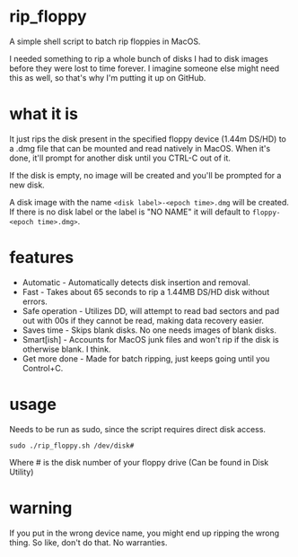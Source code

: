 # rip_floppy
A simple shell script to batch rip floppies in MacOS.

I needed something to rip a whole bunch of disks I had to disk images before they were lost to time forever.  I imagine someone else might need this as well, so that's why I'm putting it up on GitHub.

# what it is
It just rips the disk present in the specified floppy device (1.44m DS/HD) to a .dmg file that can be mounted and read natively in MacOS.  When it's done, it'll prompt for another disk until you CTRL-C out of it.

If the disk is empty, no image will be created and you'll be prompted for a new disk.

A disk image with the name `<disk label>-<epoch time>.dmg` will be created.  If there is no disk label or the label is "NO NAME" it will default to `floppy-<epoch time>.dmg>`.

# features
* Automatic - Automatically detects disk insertion and removal.
* Fast - Takes about 65 seconds to rip a 1.44MB DS/HD disk without errors.
* Safe operation - Utilizes DD, will attempt to read bad sectors and pad out with 00s if they cannot be read, making data recovery easier.
* Saves time - Skips blank disks.  No one needs images of blank disks.
* Smart[ish] - Accounts for MacOS junk files and won't rip if the disk is otherwise blank.  I think.
* Get more done - Made for batch ripping, just keeps going until you Control+C.

# usage
Needs to be run as sudo, since the script requires direct disk access.

```
sudo ./rip_floppy.sh /dev/disk#
```
Where # is the disk number of your floppy drive (Can be found in Disk Utility)

# warning

If you put in the wrong device name, you might end up ripping the wrong thing.  So like, don't do that.  No warranties.
